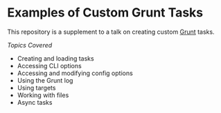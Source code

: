 # Examples of Custom Grunt Tasks

This repository is a supplement to a talk on creating custom [Grunt](http://gruntjs.com) tasks.

_Topics Covered_

* Creating and loading tasks
* Accessing CLI options
* Accessing and modifying config options
* Using the Grunt log
* Using targets
* Working with files
* Async tasks
